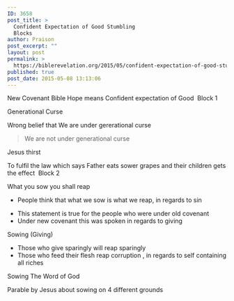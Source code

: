 ```yaml
---
ID: 3658
post_title: >
  Confident Expectation of Good Stumbling
  Blocks
author: Praison
post_excerpt: ""
layout: post
permalink: >
  https://biblerevelation.org/2015/05/confident-expectation-of-good-stumbling-blocks/
published: true
post_date: 2015-05-08 13:13:06
---
```

New Covenant Bible Hope means Confident expectation of Good&nbsp;
Block 1

Generational Curse

Wrong belief that We are under gererational curse&nbsp;
<blockquote>We are not under generational curse&nbsp;</blockquote>
Jesus thirst&nbsp;

To fulfil the law which says Father eats sower grapes and their children gets the effect&nbsp;
Block 2

What you sow you shall reap&nbsp;
<ul>
	<li>People think that what we sow is what we reap, in regards to sin&nbsp;</li>
</ul>
<ul>
	<li>This statement is true for the people who were under old covenant&nbsp;</li>
	<li>Under new covenant this was spoken in regards to giving&nbsp;</li>
</ul>
Sowing (Giving)
<ul>
	<li>Those who give sparingly will reap sparingly&nbsp;</li>
	<li>Those who feed their flesh reap corruption , in regards to self containing all riches&nbsp;</li>
</ul>
Sowing The Word of God

Parable by Jesus about sowing on 4 different grounds&nbsp;